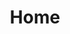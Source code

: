 ---
title: Home
layout: home-page
permalink: /home/
published: true
isPublic_b: true

title_txt: Welcome

banner_txt: /assets/site/images/cat-banner.jpg

description_txt: This website is dedicated to nine different cat breed clasifications, in honour of the nine lives of cats.
text_txt: Navigate to the _Cat Breeds_ section of the website for more details.

---
